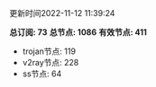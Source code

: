 更新时间2022-11-12 11:39:24

**总订阅: 73**
**总节点: 1086**
**有效节点: 411**
- trojan节点: 119
- v2ray节点: 228
- ss节点: 64
